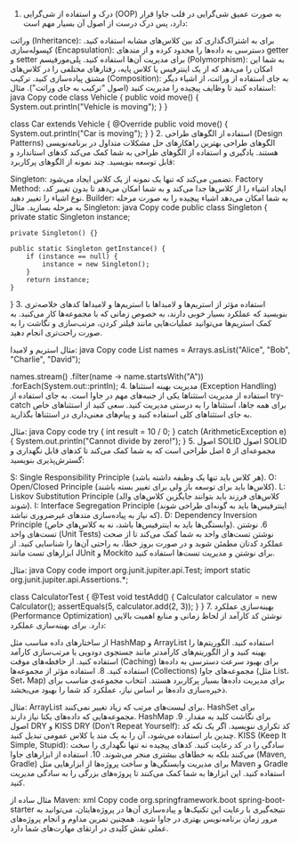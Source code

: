 1. درک و استفاده از شی‌گرایی (OOP) به صورت عمیق
شی‌گرایی در قلب جاوا قرار دارد، پس درک درست از اصول آن بسیار مهم است:

وراثت (Inheritance): برای به اشتراک‌گذاری کد بین کلاس‌های مشابه استفاده کنید.
کپسوله‌سازی (Encapsulation): دسترسی به داده‌ها را محدود کرده و از متدهای getter و setter برای مدیریت آن‌ها استفاده کنید.
پلی‌مورفیسم (Polymorphism): به شما این امکان را می‌دهد که از یک اینترفیس یا کلاس پایه، رفتارهای مختلفی را در کلاس‌های مشتق پیاده‌سازی کنید.
ترکیب (Composition): به جای استفاده از وراثت، از اشیاء دیگر استفاده کنید تا وظایف پیچیده را مدیریت کنید (اصول "ترکیب به جای وراثت").
مثال:
java
Copy code
class Vehicle {
    public void move() {
        System.out.println("Vehicle is moving");
    }
}

class Car extends Vehicle {
    @Override
    public void move() {
        System.out.println("Car is moving");
    }
}
2. استفاده از الگوهای طراحی (Design Patterns)
الگوهای طراحی بهترین راهکارهای حل مشکلات متداول در برنامه‌نویسی هستند. یادگیری و استفاده از الگوهای طراحی به شما کمک می‌کند کدهای استاندارد و قابل توسعه بنویسید. چند نمونه از الگوهای پرکاربرد:

Singleton: تضمین می‌کند که تنها یک نمونه از یک کلاس ایجاد می‌شود.
Factory Method: ایجاد اشیاء را از کلاس‌ها جدا می‌کند و به شما امکان می‌دهد تا بدون تغییر کد، نوع اشیاء را تغییر دهید.
Builder: به شما امکان می‌دهد اشیاء پیچیده را به صورت مرحله به مرحله بسازید.
مثال Singleton:
java
Copy code
public class Singleton {
    private static Singleton instance;

    private Singleton() {}

    public static Singleton getInstance() {
        if (instance == null) {
            instance = new Singleton();
        }
        return instance;
    }
}
3. استفاده مؤثر از استریم‌ها و لامبداها
با استریم‌ها و لامبداها کدهای خلاصه‌تری بنویسید که عملکرد بسیار خوبی دارند، به خصوص زمانی که با مجموعه‌ها کار می‌کنید. به کمک استریم‌ها می‌توانید عملیات‌هایی مانند فیلتر کردن، مرتب‌سازی و نگاشت را به صورت راحت‌تری انجام دهید.

مثال استریم و لامبدا:
java
Copy code
List<String> names = Arrays.asList("Alice", "Bob", "Charlie", "David");

names.stream()
    .filter(name -> name.startsWith("A"))
    .forEach(System.out::println);
4. مدیریت بهینه استثناها (Exception Handling)
استفاده از مدیریت استثناها یکی از جنبه‌های مهم در جاوا است. به جای استفاده از try-catch برای همه جاها، استثناها را به درستی مدیریت کنید. سعی کنید از استثناهای خاص به جای استثناهای کلی استفاده کنید و پیام‌های معنی‌داری در استثناها بگذارید.

مثال:
java
Copy code
try {
    int result = 10 / 0;
} catch (ArithmeticException e) {
    System.out.println("Cannot divide by zero!");
}
5. اصول SOLID
اصول SOLID مجموعه‌ای از ۵ اصل طراحی است که به شما کمک می‌کند تا کدهای قابل نگهداری و گسترش‌پذیری بنویسید:

S: Single Responsibility Principle (هر کلاس باید تنها یک وظیفه داشته باشد).
O: Open/Closed Principle (کلاس‌ها باید برای توسعه باز ولی برای تغییر بسته باشند).
L: Liskov Substitution Principle (کلاس‌های فرزند باید بتوانند جایگزین کلاس‌های والد شوند).
I: Interface Segregation Principle (اینترفیس‌ها باید به گونه‌ای طراحی شوند که نیاز به پیاده‌سازی متدهای غیرضروری نباشد).
D: Dependency Inversion Principle (وابستگی‌ها باید به اینترفیس‌ها باشد، نه به کلاس‌های خاص).
6. نوشتن تست‌های واحد (Unit Tests)
نوشتن تست‌های واحد به شما کمک می‌کند تا از صحت عملکرد کدتان مطمئن شوید و در صورت بروز خطا، به راحتی آن‌ها را شناسایی کنید. از ابزارهای تست مانند JUnit و Mockito برای نوشتن و مدیریت تست‌ها استفاده کنید.

مثال:
java
Copy code
import org.junit.jupiter.api.Test;
import static org.junit.jupiter.api.Assertions.*;

class CalculatorTest {
    @Test
    void testAdd() {
        Calculator calculator = new Calculator();
        assertEquals(5, calculator.add(2, 3));
    }
}
7. بهینه‌سازی عملکرد (Performance Optimization)
نوشتن کد کارآمد از لحاظ زمانی و منابع اهمیت بالایی دارد. برای بهینه‌سازی عملکرد:

از ساختارهای داده مناسب مثل HashMap و ArrayList استفاده کنید.
الگوریتم‌ها را بهینه کنید و از الگوریتم‌های کارآمدتر مانند جستجوی دودویی یا مرتب‌سازی کارآمد استفاده کنید.
از حافظه‌های موقت (Caching) برای بهبود سرعت دسترسی به داده‌ها استفاده کنید.
8. استفاده مؤثر از مجموعه‌ها (Collections)
مجموعه‌های جاوا (مثل List، Set، Map) برای مدیریت داده‌ها بسیار پرکاربرد هستند. انتخاب مجموعه‌ی مناسب برای ذخیره‌سازی داده‌ها بر اساس نیاز، عملکرد کد شما را بهبود می‌بخشد.

مثال:
ArrayList برای لیست‌های مرتب که زیاد تغییر نمی‌کنند.
HashSet برای مجموعه‌هایی که داده‌های یکتا نیاز دارند.
HashMap برای نگاشت کلید به مقدار.
9. اصول DRY و KISS
DRY (Don’t Repeat Yourself): کد تکراری ننویسید. اگر یک تکه کد چندین بار استفاده می‌شود، آن را به یک متد یا کلاس عمومی تبدیل کنید.
KISS (Keep It Simple, Stupid): سادگی را در کد رعایت کنید. کدهای پیچیده نه تنها نگهداری را سخت می‌کنند بلکه به خطاهای بیشتری منجر می‌شوند.
10. استفاده از ابزارهای جاوا (Maven, Gradle)
برای مدیریت وابستگی‌ها و ساخت پروژه‌ها از ابزارهایی مثل Maven و Gradle استفاده کنید. این ابزارها به شما کمک می‌کنند تا پروژه‌های بزرگی را به سادگی مدیریت کنید.

مثال ساده از Maven:
xml
Copy code
<dependencies>
    <dependency>
        <groupId>org.springframework.boot</groupId>
        <artifactId>spring-boot-starter</artifactId>
    </dependency>
</dependencies>
نتیجه‌گیری
با رعایت این تکنیک‌ها و پیاده‌سازی آن‌ها در پروژه‌هایتان، می‌توانید به مرور زمان برنامه‌نویس بهتری در جاوا شوید. همچنین تمرین مداوم و انجام پروژه‌های عملی نقش کلیدی در ارتقای مهارت‌های شما دارد.







